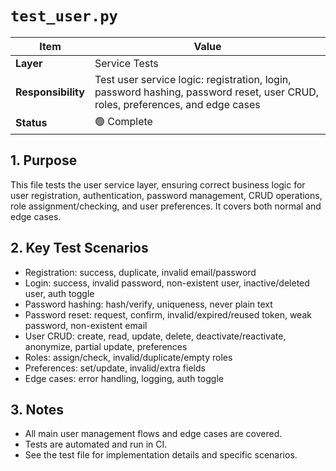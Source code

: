 # `test_user.py`

| Item | Value |
|------|-------|
| **Layer** | Service Tests |
| **Responsibility** | Test user service logic: registration, login, password hashing, password reset, user CRUD, roles, preferences, and edge cases |
| **Status** | 🟢 Complete |

## 1. Purpose
This file tests the user service layer, ensuring correct business logic for user registration, authentication, password management, CRUD operations, role assignment/checking, and user preferences. It covers both normal and edge cases.

## 2. Key Test Scenarios
- Registration: success, duplicate, invalid email/password
- Login: success, invalid password, non-existent user, inactive/deleted user, auth toggle
- Password hashing: hash/verify, uniqueness, never plain text
- Password reset: request, confirm, invalid/expired/reused token, weak password, non-existent email
- User CRUD: create, read, update, delete, deactivate/reactivate, anonymize, partial update, preferences
- Roles: assign/check, invalid/duplicate/empty roles
- Preferences: set/update, invalid/extra fields
- Edge cases: error handling, logging, auth toggle

## 3. Notes
- All main user management flows and edge cases are covered.
- Tests are automated and run in CI.
- See the test file for implementation details and specific scenarios.
